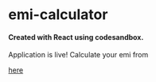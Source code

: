 # emi-calculator

<h4>Created with React using codesandbox.</h4>

<p>Application is live! Calculate your emi from

<a href="https://csb-6x9kzp.netlify.app/" >here</a>

 </p>
